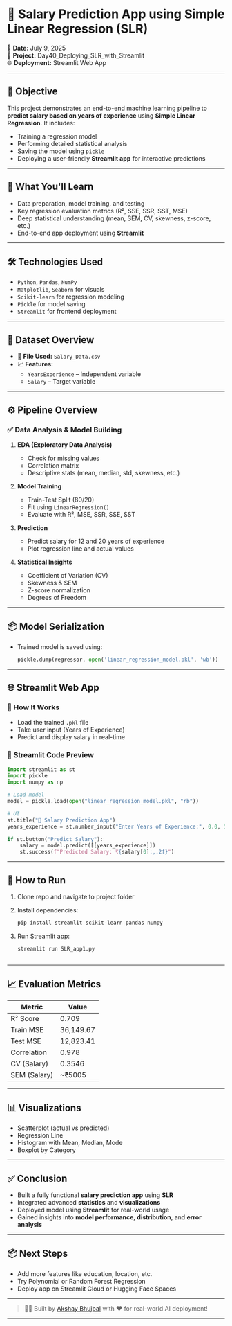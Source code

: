 
# 💼 Salary Prediction App using Simple Linear Regression (SLR)

📅 **Date:** July 9, 2025  
📁 **Project:** Day40_Deploying_SLR_with_Streamlit  
🌐 **Deployment:** Streamlit Web App

---

## 🎯 Objective

This project demonstrates an end-to-end machine learning pipeline to **predict salary based on years of experience** using **Simple Linear Regression**. It includes:

- Training a regression model
- Performing detailed statistical analysis
- Saving the model using `pickle`
- Deploying a user-friendly **Streamlit app** for interactive predictions

---

## 🧠 What You'll Learn

- Data preparation, model training, and testing
- Key regression evaluation metrics (R², SSE, SSR, SST, MSE)
- Deep statistical understanding (mean, SEM, CV, skewness, z-score, etc.)
- End-to-end app deployment using **Streamlit**

---

## 🛠️ Technologies Used

- `Python`, `Pandas`, `NumPy`
- `Matplotlib`, `Seaborn` for visuals
- `Scikit-learn` for regression modeling
- `Pickle` for model saving
- `Streamlit` for frontend deployment

---

## 📁 Dataset Overview

- 📂 **File Used:** `Salary_Data.csv`
- 📈 **Features:**
  - `YearsExperience` – Independent variable
  - `Salary` – Target variable

---

## ⚙️ Pipeline Overview

### ✅ Data Analysis & Model Building

1. **EDA (Exploratory Data Analysis)**
   - Check for missing values
   - Correlation matrix
   - Descriptive stats (mean, median, std, skewness, etc.)

2. **Model Training**
   - Train-Test Split (80/20)
   - Fit using `LinearRegression()`
   - Evaluate with R², MSE, SSR, SSE, SST

3. **Prediction**
   - Predict salary for 12 and 20 years of experience
   - Plot regression line and actual values

4. **Statistical Insights**
   - Coefficient of Variation (CV)
   - Skewness & SEM
   - Z-score normalization
   - Degrees of Freedom

---

## 📦 Model Serialization

- Trained model is saved using:
  ```python
  pickle.dump(regressor, open('linear_regression_model.pkl', 'wb'))

---

## 🌐 Streamlit Web App

### 🔧 How It Works

* Load the trained `.pkl` file
* Take user input (Years of Experience)
* Predict and display salary in real-time

### 📜 Streamlit Code Preview

```python
import streamlit as st
import pickle
import numpy as np

# Load model
model = pickle.load(open("linear_regression_model.pkl", "rb"))

# UI
st.title("💼 Salary Prediction App")
years_experience = st.number_input("Enter Years of Experience:", 0.0, 50.0, step=0.1)

if st.button("Predict Salary"):
    salary = model.predict([[years_experience]])
    st.success(f"Predicted Salary: ₹{salary[0]:,.2f}")
```

---

## 🚀 How to Run

1. Clone repo and navigate to project folder
2. Install dependencies:

   ```bash
   pip install streamlit scikit-learn pandas numpy

3. Run Streamlit app:

   ```bash
   streamlit run SLR_app1.py
  

---

## 📈 Evaluation Metrics

| Metric       | Value     |
| ------------ | --------- |
| R² Score     | 0.709     |
| Train MSE    | 36,149.67 |
| Test MSE     | 12,823.41 |
| Correlation  | 0.978     |
| CV (Salary)  | 0.3546    |
| SEM (Salary) | \~₹5005   |

---

## 📊 Visualizations

* Scatterplot (actual vs predicted)
* Regression Line
* Histogram with Mean, Median, Mode
* Boxplot by Category

---

## ✅ Conclusion

* Built a fully functional **salary prediction app** using **SLR**
* Integrated advanced **statistics** and **visualizations**
* Deployed model using **Streamlit** for real-world usage
* Gained insights into **model performance**, **distribution**, and **error analysis**

---

## 📦 Next Steps

* Add more features like education, location, etc.
* Try Polynomial or Random Forest Regression
* Deploy app on Streamlit Cloud or Hugging Face Spaces

---

> 👨‍💻 Built by [Akshay Bhujbal](https://www.linkedin.com/in/akshay-1995-bhujbal) with ❤️ for real-world AI deployment!
---
